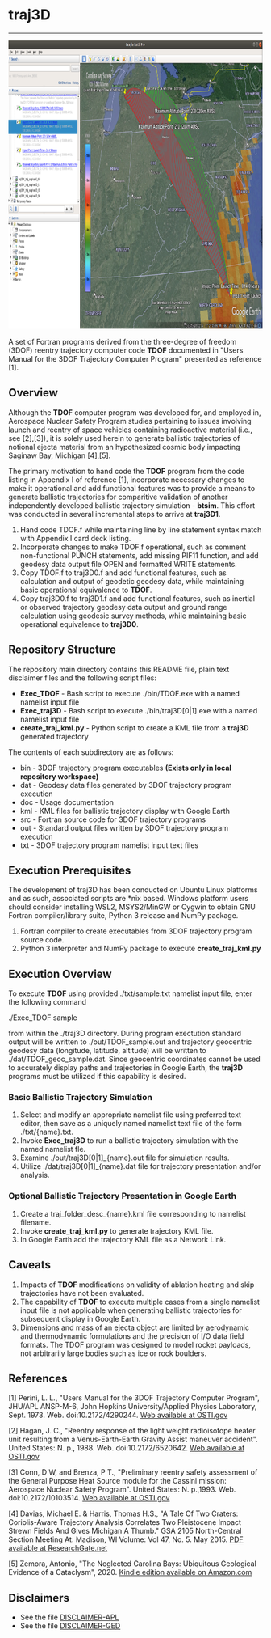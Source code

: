 # traj3D #

____________

<p align="center">
 <img src="./doc/traj3D1BallisticTrajectories.png" width="830" height="570" alt="traj3D1 generated ballistic trajectories displayed in Google Earth Pro"/>
</p>

A set of Fortran programs derived from the three-degree of freedom (3DOF) reentry trajectory computer code **TDOF** documented in "Users Manual for the 3DOF Trajectory Computer Program" presented as reference [1].

## Overview ##

Although the **TDOF** computer program was developed for, and employed in, Aerospace Nuclear Safety Program studies pertaining to issues involving launch and reentry of space vehicles containing radioactive material (i.e., see [2],[3]), it is solely used herein to generate ballistic trajectories of notional ejecta material from an hypothesized cosmic body impacting Saginaw Bay, Michigan [4],[5].

The primary motivation to hand code the **TDOF** program from the code listing in Appendix I of reference [1], incorporate necessary changes to make it operational and add functional features was to provide a means to generate ballistic trajectories for comparitive validation of another independently developed ballistic trajectory simulation - **btsim**. This effort was conducted in several incremental steps to arrive at **traj3D1**.

1. Hand code TDOF.f while maintaining line by line statement syntax match with Appendix I card deck listing.
2. Incorporate changes to make TDOF.f operational, such as comment non-functional PUNCH statements, add missing PIF11 function, and add geodesy data output file OPEN and formatted WRITE statements.
3. Copy TDOF.f to traj3D0.f and add functional features, such as calculation and output of geodetic geodesy data, while maintaining basic operational equivalence to **TDOF**.
4. Copy traj3D0.f to traj3D1.f and add functional features, such as inertial or observed trajectory geodesy data output and ground range calculation using geodesic survey methods, while maintaining basic operational equivalence to **traj3D0**.

## Repository Structure ##

The repository main directory contains this README file, plain text disclaimer files and the following script files:

+ **Exec_TDOF** - Bash script to execute ./bin/TDOF.exe with a named namelist input file
+ **Exec_traj3D** - Bash script to execute ./bin/traj3D[0|1].exe with a named namelist input file
+ **create_traj_kml.py** - Python script to create a KML file from a **traj3D** generated trajectory

The contents of each subdirectory are as follows:

+ bin - 3DOF trajectory program executables **(Exists only in local repository workspace)**
+ dat - Geodesy data files generated by 3DOF trajectory program execution
+ doc - Usage documentation
+ kml - KML files for ballistic trajectory display with Google Earth
+ src - Fortran source code for 3DOF trajectory programs
+ out - Standard output files written by 3DOF trajectory program execution
+ txt - 3DOF trajectory program namelist input text files

## Execution Prerequisites ##

The development of traj3D has been conducted on Ubuntu Linux platforms and as such, associated scripts are *nix based. Windows platform users should consider installing WSL2, MSYS2/MinGW or Cygwin to obtain GNU Fortran compiler/library suite, Python 3 release and NumPy package.

1. Fortran compiler to create executables from 3DOF trajectory program source code.
2. Python 3 interpreter and NumPy package to execute **create_traj_kml.py**

## Execution Overview ##

To execute **TDOF** using provided ./txt/sample.txt namelist input file, enter the following command

  ./Exec_TDOF sample

from within the ./traj3D directory. During program exectution standard output will be written to ./out/TDOF_sample.out and trajectory geocentric geodesy data (longitude, latitude, altitude) will be written to ./dat/TDOF_geoc_sample.dat. Since geocentric coordinates cannot be used to accurately display paths and trajectories in Google Earth, the **traj3D** programs must be utilized if this capability is desired.

### Basic Ballistic Trajectory Simulation ###

1. Select and modify an appropriate namelist file using preferred text editor, then save
   as a uniquely named namelist text file of the form ./txt/{name}.txt.
2. Invoke **Exec_traj3D** to run a ballistic trajectory simulation with the named namelist fle.
3. Examine ./out/traj3D[0|1]_{name}.out file for simulation results.
4. Utilize ./dat/traj3D[0|1]_{name}.dat file for trajectory presentation and/or analysis.

### Optional Ballistic Trajectory Presentation in Google Earth ###

1. Create a traj_folder_desc_{name}.kml file corresponding to namelist filename.
2. Invoke **create_traj_kml.py** to generate trajectory KML file.
3. In Google Earth add the trajectory KML file as a Network Link.

## Caveats ##

1. Impacts of **TDOF** modifications on validity of ablation heating and skip trajectories have not been evaluated.
2. The capability of **TDOF** to execute multiple cases from a single namelist input file is not applicable when generating ballistic trajectories for subsequent display in Google Earth.
3. Dimensions and mass of an ejecta object are limited by aerodynamic and thermodynamic formulations and the precision of I/O data field formats. The TDOF program was designed to model rocket payloads, not arbitrarily large bodies such as ice or rock boulders.

## References ##

\[1] Perini, L. L., "Users Manual for the 3DOF Trajectory Computer Program", JHU/APL ANSP-M-6, John Hopkins University/Applied Physics Laboratory, Sept. 1973. Web. doi:10.2172/4290244. [Web available at OSTI.gov](https://www.osti.gov/biblio/4290244)

\[2] Hagan, J. C., "Reentry response of the light weight radioisotope heater unit resulting from a Venus-Earth-Earth Gravity Assist maneuver accident". United States: N. p., 1988. Web. doi:10.2172/6520642. [Web available at OSTI.gov](https://www.osti.gov/biblio/6520642)

\[3] Conn, D W, and Brenza, P T., "Preliminary reentry safety assessment of the General Purpose Heat Source module for the Cassini mission: Aerospace Nuclear Safety Program". United States: N. p.,1993. Web. doi:10.2172/10103514. [Web available at OSTI.gov](https://www.osti.gov/biblio/10103514)

\[4] Davias, Michael E. & Harris, Thomas H.S., "A Tale Of Two Craters: Coriolis-Aware Trajectory Analysis Correlates Two Pleistocene Impact Strewn Fields And Gives Michigan A Thumb." GSA 2105 North-Central Section Meeting At: Madison, WI Volume: Vol 47, No. 5. May 2015. [PDF available at ResearchGate.net](https://www.researchgate.net/publication/277304567_A_Tale_Of_Two_Craters_Coriolis-Aware_Trajectory_Analysis_CorrelatesTwo_Pleistocene_Impact_Strewn_Fields_And_Gives_Michigan_A_Thumb)

\[5] Zemora, Antonio, "The Neglected Carolina Bays: Ubiquitous Geological Evidence of a Cataclysm", 2020. [Kindle edition available on Amazon.com](https://www.amazon.com/Neglected-Carolina-Bays-Ubiquitous-Geological-ebook/dp/B08GC8SG8G/ref=sr_1_1?dchild=1&keywords=The+Neglected+Carolina+Bays%3A+Ubiquitous+Geological+Evidence+of+a+Cataclysm+Kindle+Edition&qid=1601067781&s=digital-text&sr=1-1)

## Disclaimers ##

+ See the file [DISCLAIMER-APL](./DISCLAIMER-APL)
+ See the file [DISCLAIMER-GED](./DISCLAIMER-GED)
